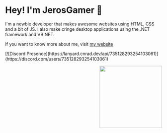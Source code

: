 # Hey! I'm JerosGamer 👋
<!--<img src="https://ascript89.github.io/assets/kris-pfp.png" align="right" height="150px" />-->
I'm a newbie developer that makes awesome
websites using HTML, CSS and a bit of JS.
I also make cringe desktop applications using the
.NET framework and VB.NET.

If you want to know more about me, visit
[my website](https://ascript89.github.io)



<!--
![status](https://dev.discordprofiles.me/badge/status/735128293254103061?simple=true)
![playing](https://dev.discordprofiles.me/badge/playing/735128293254103061)
![vscode](https://dev.discordprofiles.me/badge/vscode/735128293254103061)
-->

<p>[![Discord Presence](https://lanyard.cnrad.dev/api/735128293254103061)](https://discord.com/users/735128293254103061)</p>
<img height="200px" align="right" src="https://github-readme-stats.vercel.app/api/top-langs/?username=ascript89&theme=dracula" />
